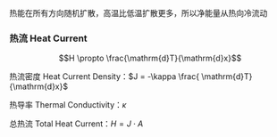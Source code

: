 热能在所有方向随机扩散，高温比低温扩散更多，所以净能量从热向冷流动

### 热流 Heat Current


$$H \propto \frac{\mathrm{d}T}{\mathrm{d}x}$$

热流密度 Heat Current Density：$J = -\kappa \frac{ \mathrm{d}T}{\mathrm{d}x}$

热导率 Thermal Conductivity：$\kappa$

总热流 Total Heat Current：$H = J \cdot A$